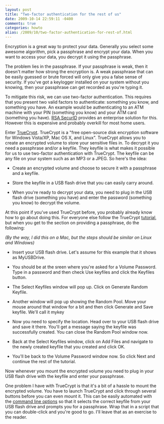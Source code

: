 ```yaml
---
layout: post
title: "Two-factor authentication for the rest of us"
date: 2009-10-14 22:59:11 -0400
comments: true
categories: howto
alias: /2009/10/two-factor-authentication-for-rest-of.html
---
```


Encryption is a great way to protect your data. Generally you select some awesome algorithm, pick a passphrase and encrypt your data. When you want to access your data, you decrypt it using the passphrase. 

The problem lies in the passphrase. If your passphrase is weak, then it doesn't matter how strong the encryption is. A weak passphrase that can be easily guessed or brute forced will only give you a false sense of security. If you've got a keylogger installed on your system without you knowing, then your passphrase can get recorded as you're typing it. 

To mitigate this risk, we can use two-factor authentication. <!--more--> This requires that you present two valid factors to authenticate: something you know, and something you have. An example would be authenticating to an ATM machine with your PIN (something you know) and your ATM card (something you have). [RSA SecurID](http://www.rsa.com/node.aspx?id=1156) provides an enterprise solution for this. However this is expensive and probably overkill for most home users. 

Enter [TrueCrypt](http://www.truecrypt.org). TrueCrypt is a "free open-source disk encryption software for Windows Vista/XP, Mac OS X, and Linux". TrueCrypt allows you to create an encrypted volume to store your sensitive files in. To decrypt it you need a passphrase and/or a keyfile. They keyfile is what makes it possible for us to use two-factor authentication with TrueCrypt. The keyfile can be any file on your system such as an MP3 or a JPEG. So here's the idea:

* Create an encrypted volume and choose to secure it with a passphrase and a keyfile.

* Store the keyfile in a USB flash drive that you can easily carry around.

* When you're ready to decrypt your data, you need to plug in the USB flash drive (something you have) and enter the password (something you know) to decrypt the volume.

At this point if you've used TrueCrypt before, you probably already know how to go about doing this. For everyone else follow the TrueCrypt [tutorial](http://www.truecrypt.org/docs/?s=tutorial), but when you get to the section on providing a passphrase, do the following:

*(By the way, I did this on a Mac, but the steps should be similar on Linux and Windows)*


* Insert your USB flash drive. Let's assume for this example that it shows as MyUSBDrive.

* You should be at the sreen where you're asked for a Volume Password. Type in a password and then check Use keyfiles and click the Keyfiles button.

* The Select Keyfiles window will pop up. Click on Generate Random Keyfile.</li>

* Another window will pop up showing the Random Pool. Move your mouse around that window for a bit and then click Generate and Save keyfile. We'll call it mykey

* Now you need to specify the location. Head over to your USB flash drive and save it there. You'll get a message saying the keyfile was successfully created. You can close the Random Pool window now.

* Back at the Select Keyfiles window, click on Add Files and navigate to the newly created keyfile that you created and click OK.</li>

* You'll be back to the Volume Password window now.  So click Next and continue the rest of the tutorial.

Now whenever you mount the encrypted volume you need to plug in your USB flash drive with the keyfile and enter your passphrase. 

One problem I have with TrueCrypt is that it's a bit of a hassle to mount the encrypted volume. You have to launch TrueCrypt and click through several buttons before you can even mount it. This can be easily automated with the <a href="http://www.truecrypt.org/docs/command-line-usage">command line options</a> so that it selects the correct keyfile from your USB flash drive and prompts you for a passphrase. Wrap that in a script that you can double-click and you're good to go. I'll leave that as an exercise to the reader.  
